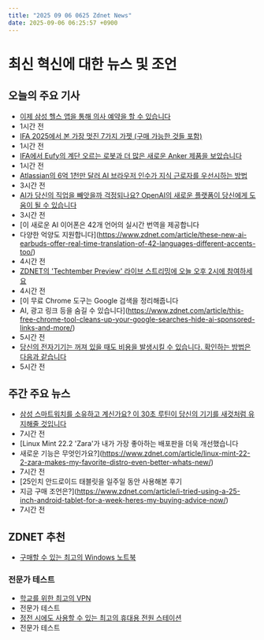 ```yaml
---
title: "2025 09 06 0625 Zdnet News"
date: 2025-09-06 06:25:57 +0900
---
```


# 최신 혁신에 대한 뉴스 및 조언
## 오늘의 주요 기사 
- [이제 삼성 헬스 앱을 통해 의사 예약을 할 수 있습니다](https://www.zdnet.com/article/you-can-now-book-doctors-appointments-through-the-samsung-health-app/)
- 1시간 전 
- [IFA 2025에서 본 가장 멋진 7가지 가젯 (구매 가능한 것들 포함)](https://www.zdnet.com/article/the-7-coolest-gadgets-ive-seen-at-ifa-2025-including-ones-you-can-actually-buy/) 
- 1시간 전 
- [IFA에서 Eufy의 계단 오르는 로봇과 더 많은 새로운 Anker 제품을 보았습니다](https://www.zdnet.com/article/i-got-to-see-eufys-stair-climbing-robot-at-ifa-and-more-new-anker-products/) 
- 1시간 전 
- [Atlassian의 6억 1천만 달러 AI 브라우저 인수가 지식 근로자를 우선시하는 방법](https://www.zdnet.com/article/how-atlassians-610-million-ai-browser-acquisition-puts-knowledge-workers-first/) 
- 3시간 전 
- [AI가 당신의 직업을 빼앗을까 걱정되나요? OpenAI의 새로운 플랫폼이 당신에게 도움이 될 수 있습니다](https://www.zdnet.com/article/worried-ai-will-take-your-job-openais-new-platform-could-help-get-you-one/) 
- 3시간 전 
- [이 새로운 AI 이어폰은 42개 언어의 실시간 번역을 제공합니다 
- 다양한 억양도 지원합니다](https://www.zdnet.com/article/these-new-ai-earbuds-offer-real-time-translation-of-42-languages-different-accents-too/) 
- 4시간 전 
- [ZDNET의 'Techtember Preview' 라이브 스트리밍에 오늘 오후 2시에 참여하세요](https://www.zdnet.com/article/join-zdnets-livestreamed-techtember-preview-at-2pm-et-today/) 
- 4시간 전 
- [이 무료 Chrome 도구는 Google 검색을 정리해줍니다 
- AI, 광고 링크 등을 숨길 수 있습니다](https://www.zdnet.com/article/this-free-chrome-tool-cleans-up-your-google-searches-hide-ai-sponsored-links-and-more/) 
- 5시간 전 
- [당신의 전자기기는 꺼져 있을 때도 비용을 발생시킬 수 있습니다. 확인하는 방법은 다음과 같습니다](https://www.zdnet.com/article/your-electronics-could-be-costing-you-even-while-off-heres-one-way-to-check/) 
- 5시간 전 

## 주간 주요 뉴스 
- [삼성 스마트워치를 소유하고 계신가요? 이 30초 루틴이 당신의 기기를 새것처럼 유지해줄 것입니다](https://www.zdnet.com/article/own-a-samsung-smartwatch-this-30-second-routine-will-keep-your-device-running-like-new/)
- 7시간 전 
- [Linux Mint 22.2 'Zara'가 내가 가장 좋아하는 배포판을 더욱 개선했습니다 
- 새로운 기능은 무엇인가요?](https://www.zdnet.com/article/linux-mint-22-2-zara-makes-my-favorite-distro-even-better-whats-new/) 
- 7시간 전 
- [25인치 안드로이드 태블릿을 일주일 동안 사용해본 후기 
- 지금 구매 조언은?](https://www.zdnet.com/article/i-tried-using-a-25-inch-android-tablet-for-a-week-heres-my-buying-advice-now/) 
- 7시간 전 

## ZDNET 추천 
- [구매할 수 있는 최고의 Windows 노트북](https://www.zdnet.com/article/best-windows-laptop/)
  
### 전문가 테스트 
- [학교를 위한 최고의 VPN](https://www.zdnet.com/article/best-vpns-for-school/) 
- 전문가 테스트 
- [정전 시에도 사용할 수 있는 최고의 휴대용 전원 스테이션](https://www.zdnet.com/home-and-office/energy/best-portable-power-station/) 
- 전문가 테스트
